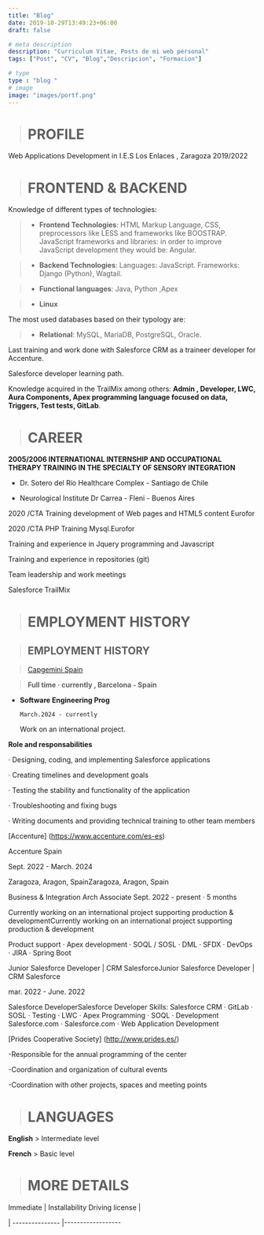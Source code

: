 ```yaml
---
title: "Blog"
date: 2019-10-29T13:49:23+06:00
draft: false

# meta description
description: "Curriculum Vitae, Posts de mi web personal"
tags: ["Post", "CV", "Blog","Descripcion", "Formacion"]

# type
type : "blog "
# image
image: "images/portf.png"
---
```


 ># PROFILE                                  

Web Applications Development in  I.E.S  Los Enlaces , Zaragoza                      2019/2022 
                                                                      
 ># FRONTEND & BACKEND                                   

Knowledge of different types of technologies:

> - **Frontend Technologies**: HTML Markup Language, CSS, preprocessors like LESS and frameworks like BOOSTRAP. JavaScript frameworks and libraries: in order to improve JavaScript development they would be: Angular.

> - **Backend Technologies**: Languages: JavaScript. Frameworks: Django (Python), Wagtail.

> - **Functional languages**: Java, Python ,Apex

> - **Linux**

The most used databases based on their typology are:

> - **Relational**: MySQL, MariaDB, PostgreSQL, Oracle.

Last training and work done with Salesforce CRM as a traineer developer for Accenture.

Salesforce developer learning path.

Knowledge acquired in the TrailMix among others: **Admin , Developer, LWC, Aura Components, Apex programming language focused on data, Triggers, Test tests, GitLab**.


 ># CAREER

**2005/2006 INTERNATIONAL INTERNSHIP AND OCCUPATIONAL THERAPY TRAINING IN THE SPECIALTY OF SENSORY INTEGRATION** 

- Dr. Sotero del Río Healthcare Complex - Santiago de Chile

- Neurological Institute Dr Carrea - Fleni - Buenos Aires


2020 /CTA Training development of Web pages and HTML5 content Eurofor                                                

2020 /CTA PHP Training Mysql.Eurofor                       

Training and experience in Jquery programming and 
Javascript

Training and experience in repositories (git)

Team leadership and work meetings

Salesforce TrailMix

 ># EMPLOYMENT HISTORY

> ##  EMPLOYMENT HISTORY

>[Capgemini Spain](https://www.capgemini.com/es-es/)

>   **Full time · currently , Barcelona - Spain**
 
- **Software Engineering Prog**
  
      March.2024 - currently 

  Work on an international project.
  
**Role and responsabilities**

  · Designing, coding, and implementing Salesforce applications 

  · Creating timelines and development goals

  · Testing the stability and functionality of the application

  · Troubleshooting and fixing bugs

  · Writing documents and providing technical training to other team members

[Accenture] (https://www.accenture.com/es-es)

Accenture Spain

 Sept. 2022 - March. 2024

Zaragoza, Aragon, SpainZaragoza, Aragon, Spain

Business & Integration Arch Associate
Sept. 2022 - present · 5 months

Currently working on an international project supporting production & developmentCurrently working on an international project supporting production & development

Product support · Apex development · SOQL / SOSL · DML · SFDX · DevOps · JIRA · Spring Boot


Junior Salesforce Developer | CRM SalesforceJunior Salesforce Developer | CRM Salesforce

 mar. 2022 - June. 2022

Salesforce DeveloperSalesforce Developer
Skills: Salesforce CRM · GitLab · SOSL · Testing · LWC · Apex Programming · SOQL · Development Salesforce.com · Salesforce.com · Web Application Development

[Prides Cooperative Society] (http://www.prides.es/)

-Responsible for the annual programming of the center

-Coordination and organization of cultural events

-Coordination with other projects, spaces and meeting points

 ># LANGUAGES

**English**  > Intermediate level 

**French** > Basic level


 ># MORE DETAILS

Immediate | Installability Driving license |

| --------------- |------------------




